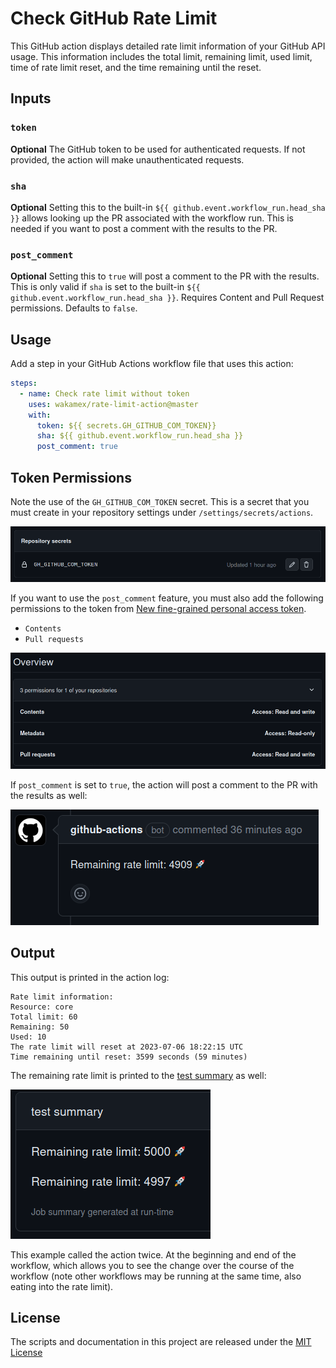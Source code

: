 # Check GitHub Rate Limit

This GitHub action displays detailed rate limit information of your GitHub API usage. This information includes the total limit, remaining limit, used limit, time of rate limit reset, and the time remaining until the reset.

## Inputs

### `token`

**Optional** The GitHub token to be used for authenticated requests. If not provided, the action will make unauthenticated requests.

### `sha`
**Optional** Setting this to the built-in `${{ github.event.workflow_run.head_sha }}` allows looking up the PR
associated with the workflow run. This is needed if you want to post a comment with the results to the PR.

### `post_comment`
**Optional** Setting this to `true` will post a comment to the PR with the results. This is only valid if `sha` is
set to the built-in `${{ github.event.workflow_run.head_sha }}`. Requires Content and Pull Request permissions.
Defaults to `false`.

## Usage

Add a step in your GitHub Actions workflow file that uses this action:

```yaml
steps:
  - name: Check rate limit without token
    uses: wakamex/rate-limit-action@master
    with:
      token: ${{ secrets.GH_GITHUB_COM_TOKEN}}
      sha: ${{ github.event.workflow_run.head_sha }}
      post_comment: true
```

## Token Permissions

Note the use of the `GH_GITHUB_COM_TOKEN` secret. This is a secret that you must create in your repository settings
under `/settings/secrets/actions`.

![What having an enabled repository secret looks like](./readme_images/repository_secret.png)

If you want to use the `post_comment` feature, you must also add the following permissions to the token from
[New fine-grained personal access token](https://github.com/settings/personal-access-tokens/new).

- `Contents`
- `Pull requests`

![What creating a permissive token looks like](./readme_images/permissions.png)

If `post_comment` is set to `true`, the action will post a comment to the PR with the results as well:

![Remaining rate limit posted in a PR comment](./readme_images/pr_comment.png)

## Output

This output is printed in the action log:

```
Rate limit information:
Resource: core
Total limit: 60
Remaining: 50
Used: 10
The rate limit will reset at 2023-07-06 18:22:15 UTC
Time remaining until reset: 3599 seconds (59 minutes)
```

The remaining rate limit is printed to the [test summary](https://github.com/delvtech/elf-simulations/actions/runs/5491337759?pr=640) as well:

![Test summary showing two lines listing the remaining rate limit, at the start and end of the workflow](./readme_images/test_summary.png)

This example called the action twice. At the beginning and end of the workflow, which allows you to see the change
over the course of the workflow (note other workflows may be running at the same time, also eating into the rate limit).

## License

The scripts and documentation in this project are released under the [MIT License](LICENSE)
